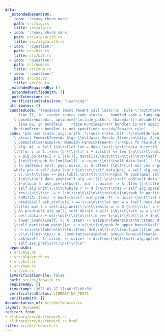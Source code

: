 ```yaml
---
data:
  _extendedDependsOn:
  - icon: ':heavy_check_mark:'
    path: src/alg.rs
    title: src/alg.rs
  - icon: ':heavy_check_mark:'
    path: src/alg/arith.rs
    title: src/alg/arith.rs
  - icon: ':question:'
    path: src/bit.rs
    title: src/bit.rs
  - icon: ':question:'
    path: src/num.rs
    title: src/num.rs
  - icon: ':question:'
    path: src/zo.rs
    title: src/zo.rs
  _extendedRequiredBy: []
  _extendedVerifiedWith: []
  _pathExtension: rs
  _verificationStatusIcon: ':warning:'
  attributes: {}
  bundledCode: "Traceback (most recent call last):\n  File \"/opt/hostedtoolcache/Python/3.9.1/x64/lib/python3.9/site-packages/onlinejudge_verify/documentation/build.py\"\
    , line 71, in _render_source_code_stat\n    bundled_code = language.bundle(stat.path,\
    \ basedir=basedir, options={'include_paths': [basedir]}).decode()\n  File \"/opt/hostedtoolcache/Python/3.9.1/x64/lib/python3.9/site-packages/onlinejudge_verify/languages/user_defined.py\"\
    , line 68, in bundle\n    raise RuntimeError('bundler is not specified: {}'.format(path.as_posix()))\n\
    RuntimeError: bundler is not specified: src/ds/fenwick.rs\n"
  code: "pub use crate::alg::arith::*;\nuse crate::bit::*;\n\n#[derive(Clone)]\npub\
    \ struct FenwickTree<A: Alg> {\n\tdata: Vec<A::Item>,\n\talg: A,\n}\n\n/// A:\
    \ Commutative\nimpl<A: Monoid> FenwickTree<A> {\n\tpub fn new(mut data: Vec<A::Item>,\
    \ alg: A) -> Self {\n\t\tlet len = data.len();\n\t\tdata.insert(0, alg.unit());\n\
    \t\tfor i in 1..=len {\n\t\t\tif i + i.lsb() <= len {\n\t\t\t\tdata[i + i.lsb()]\
    \ = alg.op(data[i + i.lsb()], data[i]);\n\t\t\t}\n\t\t}\n\t\tSelf { data, alg\
    \ }\n\t}\n\tpub fn len(&self) -> usize {\n\t\tself.data.len() - 1\n\t}\n\tpub\
    \ fn add(&mut self, pos: usize, v: A::Item) {\n\t\tlet mut pos = pos + 1;\n\t\t\
    while pos < self.data.len() {\n\t\t\tself.data[pos] = self.alg.op(self.data[pos],\
    \ v);\n\t\t\tpos += pos.lsb();\n\t\t}\n\t}\n\tpub fn push(&mut self, v: A::Item)\
    \ {\n\t\tself.data.push(self.alg.unit());\n\t\tself.add(self.data.len() - 1, v);\n\
    \t}\n\tpub fn ask_prefix(&self, mut r: usize) -> A::Item {\n\t\tlet mut res =\
    \ self.alg.unit();\n\t\twhile r != 0 {\n\t\t\tres = self.alg.op(self.data[r],\
    \ res);\n\t\t\tr -= r.lsb();\n\t\t}\n\t\tres\n\t}\n\tpub fn partition_point<F:\
    \ FnMut(A::Item) -> bool>(&self, mut pred: F) -> usize {\n\t\tlet mut x = 0; //\
    \ pred(&self.ask_prefix(x)) == true\n\t\tlet mut w = (self.data.len() - 1).msb();\n\
    \t\tlet mut l = self.alg.unit();\n\t\twhile w != 0 {\n\t\t\tif x + w < self.data.len()\
    \ && pred(self.alg.op(l, self.data[x + w])) {\n\t\t\t\tx += w;\n\t\t\t\tl = self.alg.op(l,\
    \ self.data[x + w]);\n\t\t\t}\n\t\t\tw >>= 1;\n\t\t}\n\t\tx + 1\n\t}\n\tpub fn\
    \ lower_bound(&self, v: A::Item) -> usize\n\twhere\n\t\tA::Item: Ord,\n\t{\n\t\
    \tself.partition_point(|x| x < v)\n\t}\n\tpub fn upper_bound(&self, v: A::Item)\
    \ -> usize\n\twhere\n\t\tA::Item: Ord,\n\t{\n\t\tself.partition_point(|x| x <=\
    \ v)\n\t}\n}\n\n/// A: Commutative\nimpl<A: Group> FenwickTree<A> {\n\tpub fn\
    \ ask(&self, l: usize, r: usize) -> A::Item {\n\t\tself.alg.op(self.alg.inv(self.ask_prefix(l)),\
    \ self.ask_prefix(r))\n\t}\n}\n"
  dependsOn:
  - src/alg.rs
  - src/alg/arith.rs
  - src/bit.rs
  - src/num.rs
  - src/zo.rs
  isVerificationFile: false
  path: src/ds/fenwick.rs
  requiredBy: []
  timestamp: '2021-01-27 17:46:37+09:00'
  verificationStatus: LIBRARY_NO_TESTS
  verifiedWith: []
documentation_of: src/ds/fenwick.rs
layout: document
redirect_from:
- /library/src/ds/fenwick.rs
- /library/src/ds/fenwick.rs.html
title: src/ds/fenwick.rs
---
```

